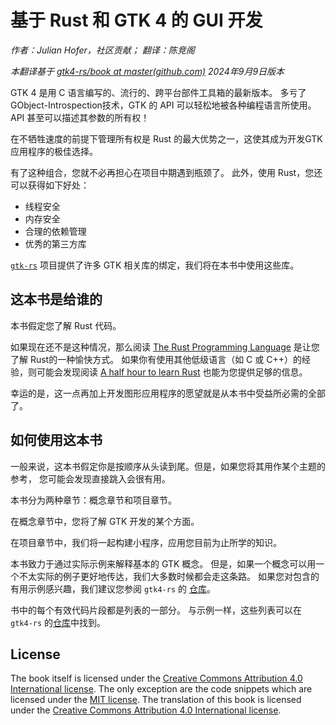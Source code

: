 # 基于 Rust 和 GTK 4 的 GUI 开发
*作者：Julian Hofer，社区贡献； 翻译：陈竞阁*

*本翻译基于 [gtk4-rs/book at master(github.com)](https://github.com/gtk-rs/gtk4-rs/tree/master/book) 2024年9月9日版本*

GTK 4 是用 C 语言编写的、流行的、跨平台部件工具箱的最新版本。 多亏了GObject-Introspection技术，GTK 的 API 可以轻松地被各种编程语言所使用。 API 甚至可以描述其参数的所有权！

在不牺牲速度的前提下管理所有权是 Rust 的最大优势之一，这使其成为开发GTK 应用程序的极佳选择。 

有了这种组合，您就不必再担心在项目中期遇到瓶颈了。 此外，使用 Rust，您还可以获得如下好处：

 - 线程安全
 - 内存安全
 - 合理的依赖管理
 - 优秀的第三方库

[`gtk-rs`](https://gtk-rs.org/) 项目提供了许多 GTK 相关库的绑定，我们将在本书中使用这些库。




## 这本书是给谁的

本书假定您了解 Rust 代码。

如果现在还不是这种情况，那么阅读 [The Rust Programming Language](https://doc.rust-lang.org/stable/book/) 是让您了解 Rust的一种愉快方式。 如果你有使用其他低级语言（如 C 或 C++）的经验，则可能会发现阅读 [A half hour to learn Rust](https://fasterthanli.me/articles/a-half-hour-to-learn-rust) 也能为您提供足够的信息。

幸运的是，这一点再加上开发图形应用程序的愿望就是从本书中受益所必需的全部了。



## 如何使用这本书

一般来说，这本书假定你是按顺序从头读到尾。但是，如果您将其用作某个主题的参考， 您可能会发现直接跳入会很有用。

本书分为两种章节：概念章节和项目章节。 

在概念章节中，您将了解 GTK 开发的某个方面。 

在项目章节中，我们将一起构建小程序，应用您目前为止所学的知识。

本书致力于通过实际示例来解释基本的 GTK 概念。 但是，如果一个概念可以用一个不太实际的例子更好地传达，我们大多数时候都会走这条路。 如果您对包含的有用示例感兴趣，我们建议您参阅 `gtk4-rs` 的 [仓库](https://github.com/gtk-rs/gtk4-rs/tree/master/examples)。

书中的每个有效代码片段都是列表的一部分。 与示例一样，这些列表可以在 `gtk4-rs` 的[仓库](https://github.com/gtk-rs/gtk4-rs/tree/master/book/listings)中找到。



## License

The book itself is licensed under the [Creative Commons Attribution 4.0 International license](https://creativecommons.org/licenses/by/4.0/).
The only exception are the code snippets which are licensed under the [MIT license](https://github.com/gtk-rs/gtk4-rs/blob/master/README.md).
The translation of this book is licensed under the [Creative Commons Attribution 4.0 International license](https://creativecommons.org/licenses/by/4.0/).
